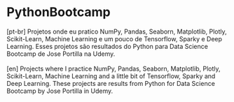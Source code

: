 # PythonBootcamp
[pt-br] Projetos onde eu pratico NumPy, Pandas, Seaborn, Matplotlib, Plotly, Scikit-Learn, Machine Learning e um pouco de Tensorflow, Sparky e Deep Learning. Esses projetos são resultados do Python para Data Science Bootcamp de Jose Portilla na Udemy.
<br />
<br />
[en] Projects where I practice NumPy, Pandas, Seaborn, Matplotlib, Plotly, Scikit-Learn, Machine Learning and a little bit of Tensorflow, Sparky and Deep Learning. These projects are results from Python for Data Science Bootcamp by Jose Portilla in Udemy.
